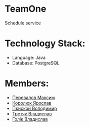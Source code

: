 # TeamOne
Schedule service

# Technology Stack:
- Language: Java
- Database: PostgreSQL

# Members:
- [Перевалов Максим](https://github.com/a-mountain)
- [Королюк Ярослав](https://github.com/Koroliuk)
- [Пєнской Володимир](https://github.com/Pienskoi)
- [Третяк Владислав](https://github.com/Proxima)
- [Голік Владислав](https://github.com/vladlinu)
